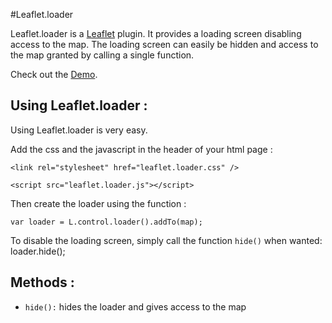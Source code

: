 #Leaflet.loader

Leaflet.loader is a [Leaflet](https://github.com/Leaflet/Leaflet) plugin. It provides a loading screen disabling access to the map.
The loading screen can easily be hidden and access to the map granted by calling a single function.

Check out the [Demo](http://eclipse1979.github.io/Leaflet.loader/example/leaflet-loader.html).

## Using Leaflet.loader :

Using Leaflet.loader is very easy.

Add the css and the javascript in the header of your html page :
    
    <link rel="stylesheet" href="leaflet.loader.css" />
    
    <script src="leaflet.loader.js"></script>

Then create the loader using the function :

    var loader = L.control.loader().addTo(map);
    
To disable the loading screen, simply call the function `hide()` when wanted:
    loader.hide();

## Methods :

* `hide():` hides the loader and gives access to the map 